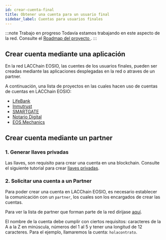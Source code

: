 ```yaml
---
id: crear-cuenta-final
title: Obtener una cuenta para un usuario final
sidebar_label: Cuentas para usuarios finales
---
```


:::note Trabajo en progreso
Todavía estamos trabajando en este aspecto de la red. Consulte el [Roadmap del proyecto ](../testnet/roadmap).
:::


## Crear cuenta mediante una aplicación

En la red LACChain EOSIO, las cuentes de los usuarios finales, pueden ser creadas mediante las aplicaciones desplegadas en la red o atraves de un partner.

A continuación, una lista de proyectos en las cuales hacen uso de cuentas de cuentas en LACChain EOSIO:

- [LifeBank](https://lifebank.io/)
- [Inmutrust](https://inmutrust.com/)
- [SMARTGATE](https://smartgate.tech/)
- [Notario Digital](https://notarize.eosio.cr/dashboard/notary)
- [EOS Mechanics](https://dashboard.latamlink.io/node-performance)

## Crear cuenta mediante un partner

### 1. Generar llaves privadas

Las llaves, son requisito para crear una cuenta en una blockchain. Consulte el siguiente tutorial para crear [llaves privadas](./llaves-privadas.md).

###  2. Solicitar una cuenta a un Partner

Para poder crear una cuenta en LACChain EOSIO, es necesario establecer la comunicación con un `partner`, los cuales son los encargados de crear las cuentas.

Para ver la lista de partner que forman parte de la red dirijase [aquí](partners.md).

El nombre de la cuenta debe cumplir con ciertos requisitos: caracteres de la A a la Z en minúscula, números del 1 al 5 y tener una longitud de 12 caracteres. Para el ejemplo, llamaremos la cuenta: `holacontrato`.